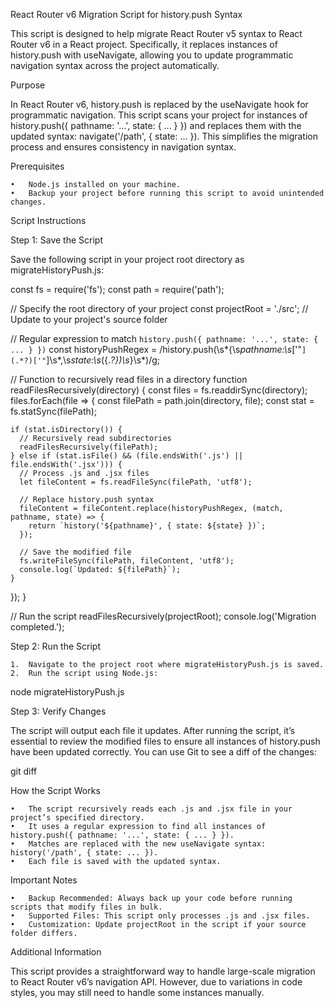 
React Router v6 Migration Script for history.push Syntax

This script is designed to help migrate React Router v5 syntax to React Router v6 in a React project. Specifically, it replaces instances of history.push with useNavigate, allowing you to update programmatic navigation syntax across the project automatically.

Purpose

In React Router v6, history.push is replaced by the useNavigate hook for programmatic navigation. This script scans your project for instances of history.push({ pathname: '...', state: { ... } }) and replaces them with the updated syntax: navigate('/path', { state: ... }). This simplifies the migration process and ensures consistency in navigation syntax.

Prerequisites

	•	Node.js installed on your machine.
	•	Backup your project before running this script to avoid unintended changes.

Script Instructions

Step 1: Save the Script

Save the following script in your project root directory as migrateHistoryPush.js:

const fs = require('fs');
const path = require('path');

// Specify the root directory of your project
const projectRoot = './src'; // Update to your project's source folder

// Regular expression to match `history.push({ pathname: '...', state: { ... } })`
const historyPushRegex = /history\.push\(\s*\{\s*pathname:\s*['"`](.*?)['"`]\s*,\s*state:\s*(\{.*?\})\s*\}\s*\)/g;

// Function to recursively read files in a directory
function readFilesRecursively(directory) {
  const files = fs.readdirSync(directory);
  files.forEach(file => {
    const filePath = path.join(directory, file);
    const stat = fs.statSync(filePath);

    if (stat.isDirectory()) {
      // Recursively read subdirectories
      readFilesRecursively(filePath);
    } else if (stat.isFile() && (file.endsWith('.js') || file.endsWith('.jsx'))) {
      // Process .js and .jsx files
      let fileContent = fs.readFileSync(filePath, 'utf8');

      // Replace history.push syntax
      fileContent = fileContent.replace(historyPushRegex, (match, pathname, state) => {
        return `history('${pathname}', { state: ${state} })`;
      });

      // Save the modified file
      fs.writeFileSync(filePath, fileContent, 'utf8');
      console.log(`Updated: ${filePath}`);
    }
  });
}

// Run the script
readFilesRecursively(projectRoot);
console.log('Migration completed.');

Step 2: Run the Script

	1.	Navigate to the project root where migrateHistoryPush.js is saved.
	2.	Run the script using Node.js:

node migrateHistoryPush.js



Step 3: Verify Changes

The script will output each file it updates. After running the script, it’s essential to review the modified files to ensure all instances of history.push have been updated correctly. You can use Git to see a diff of the changes:

git diff

How the Script Works

	•	The script recursively reads each .js and .jsx file in your project’s specified directory.
	•	It uses a regular expression to find all instances of history.push({ pathname: '...', state: { ... } }).
	•	Matches are replaced with the new useNavigate syntax: history('/path', { state: ... }).
	•	Each file is saved with the updated syntax.

Important Notes

	•	Backup Recommended: Always back up your code before running scripts that modify files in bulk.
	•	Supported Files: This script only processes .js and .jsx files.
	•	Customization: Update projectRoot in the script if your source folder differs.

Additional Information

This script provides a straightforward way to handle large-scale migration to React Router v6’s navigation API. However, due to variations in code styles, you may still need to handle some instances manually.